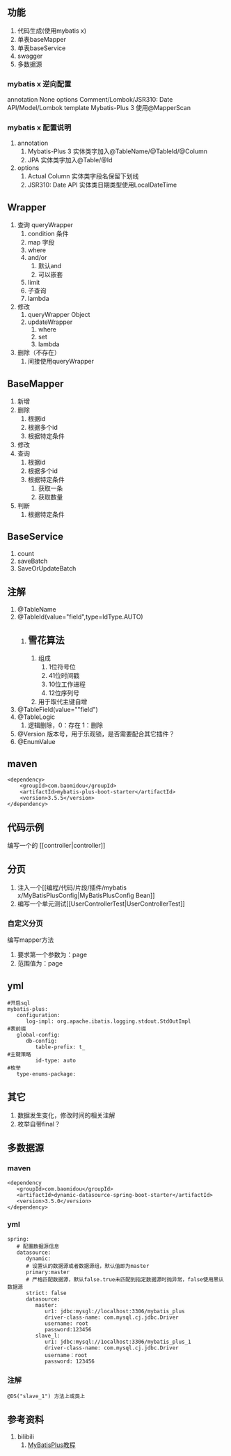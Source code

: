 ## 功能
1. 代码生成(使用mybatis x)
2. 单表baseMapper
3. 单表baseService
4. swagger
5. 多数据源

### mybatis x 逆向配置
annotation None
options Comment/Lombok/JSR310: Date API/Model/Lombok
template Mybatis-Plus 3
使用@MapperScan

### mybatis x 配置说明
1. annotation
   1. Mybatis-Plus 3 实体类字加入@TableName/@TableId/@Column
   2. JPA 实体类字加入@Table/@Id
2. options
   1. Actual Column 实体类字段名保留下划线
   2. JSR310: Date API 实体类日期类型使用LocalDateTime

## Wrapper
1. 查询 queryWrapper
   1. condition 条件
   2. map 字段
   3. where
   4. and/or
      1. 默认and
      2. 可以嵌套
   5. limit
   6. 子查询
   7. lambda
2. 修改
   1. queryWrapper Object
   2. updateWrapper
      1. where
      2. set
      3. lambda
3. 删除（不存在）
   1. 间接使用queryWrapper

## BaseMapper
1. 新增  
2. 删除
   1. 根据id
   2. 根据多个id
   3. 根据特定条件
3. 修改
4. 查询
   1. 根据id
   2. 根据多个id
   3. 根据特定条件
      1. 获取一条
      2. 获取数量
5. 判断
   1. 根据特定条件

## BaseService
1. count
2. saveBatch
3. SaveOrUpdateBatch

## 注解
1. @TableName
2. @TableId(value="field",type=IdType.AUTO)
   1. ## 雪花算法
      1. 组成
         1. 1位符号位
         2. 41位时间戳
         3. 10位工作进程
         4. 12位序列号
      2. 用于取代主键自增
3. @TableField(value=""field")
4. @TableLogic
   1. 逻辑删除，0：存在 1：删除
5. @Version 版本号，用于乐观锁，是否需要配合其它插件？
6. @EnumValue 

## maven
```
<dependency>
    <groupId>com.baomidou</groupId>
    <artifactId>mybatis-plus-boot-starter</artifactId>
    <version>3.5.5</version>
</dependency>
```

## 代码示例
编写一个的 [[controller|controller]]

## 分页
1. 注入一个[[编程/代码/片段/插件/mybatis x/MyBatisPlusConfig|MyBatisPlusConfig Bean]]
2. 编写一个单元测试[[UserControllerTest|UserControllerTest]]
### 自定义分页
编写mapper方法
   1. 要求第一个参数为：page
   2. 范围值为：page

## yml
```
#开启sql
mybatis-plus:
   configuration:
      log-impl: org.apache.ibatis.logging.stdout.StdOutImpl
#表前缀
   global-config:
      db-config:
         table-prefix: t_
#主键策略
         id-type: auto
#枚举
   type-enums-package:
```

## 其它
1. 数据发生变化，修改时间的相关注解
2. 枚举自带final？

## 多数据源
### maven
```
<dependency
   <groupId>com.baomidou</groupId>
   <artifactId>dynamic-datasource-spring-boot-starter</artifactId>
   <version>3.5.0</version>
</dependency>
```

### yml
```
spring:
   # 配置数据源信息
   datasource:
      dynamic:
      # 设置认的数据源或者数据源组，默认值即为master
      primary:master
      # 严格匹配数据源，默认false.true未匹配到指定数据源时抛异常，false使用黑认数据源
      strict: false
      datasource:
         master:
            ur1: jdbc:mysgl://localhost:3306/mybatis_plus
            driver-class-name: com.mysql.cj.jdbc.Driver
            username: root
            password:123456
         slave_l:
            ur1: jdbc:mysql://1ocalhost:3306/mybatis_plus_1
            driver-class-name: com.mysql.cj.jdbc.Driver
            username：root
            password: 123456
```

### 注解
```
@DS("slave_1") 方法上或类上
```

## 参考资料
1. bilibili
   1. [MyBatisPlus教程](https://www.bilibili.com/video/BV12R4y157Be)


